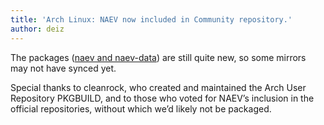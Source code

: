 ```yaml
---
title: 'Arch Linux: NAEV now included in Community repository.'
author: deiz
---
```


The packages ([naev and naev-data](https://archlinux.org/packages/?q=naev)) are still quite new, so some mirrors may not have synced yet.

Special thanks to cleanrock, who created and maintained the Arch User Repository PKGBUILD, and to those who voted for NAEV’s inclusion in the official repositories, without which we’d likely not be packaged.
